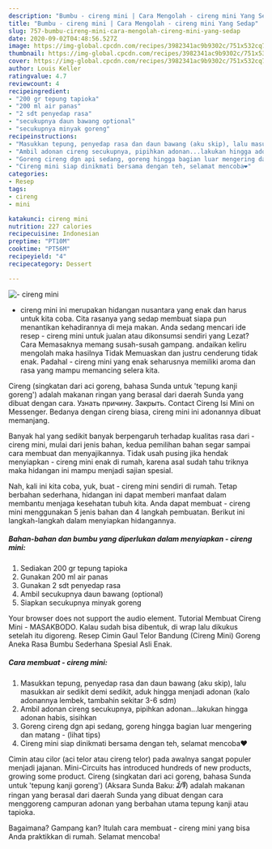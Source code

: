 ```yaml
---
description: "Bumbu - cireng mini | Cara Mengolah - cireng mini Yang Sedap"
title: "Bumbu - cireng mini | Cara Mengolah - cireng mini Yang Sedap"
slug: 757-bumbu-cireng-mini-cara-mengolah-cireng-mini-yang-sedap
date: 2020-09-02T04:48:56.527Z
image: https://img-global.cpcdn.com/recipes/3982341ac9b9302c/751x532cq70/cireng-mini-foto-resep-utama.jpg
thumbnail: https://img-global.cpcdn.com/recipes/3982341ac9b9302c/751x532cq70/cireng-mini-foto-resep-utama.jpg
cover: https://img-global.cpcdn.com/recipes/3982341ac9b9302c/751x532cq70/cireng-mini-foto-resep-utama.jpg
author: Louis Keller
ratingvalue: 4.7
reviewcount: 4
recipeingredient:
- "200 gr tepung tapioka"
- "200 ml air panas"
- "2 sdt penyedap rasa"
- "secukupnya daun bawang optional"
- "secukupnya minyak goreng"
recipeinstructions:
- "Masukkan tepung, penyedap rasa dan daun bawang (aku skip), lalu masukkan air sedikit demi sedikit, aduk hingga menjadi adonan (kalo adonannya lembek, tambahin sekitar 3-6 sdm)"
- "Ambil adonan cireng secukupnya, pipihkan adonan...lakukan hingga adonan habis, sisihkan"
- "Goreng cireng dgn api sedang, goreng hingga bagian luar mengering dan matang           (lihat tips)"
- "Cireng mini siap dinikmati bersama dengan teh, selamat mencoba❤"
categories:
- Resep
tags:
- cireng
- mini

katakunci: cireng mini 
nutrition: 227 calories
recipecuisine: Indonesian
preptime: "PT10M"
cooktime: "PT56M"
recipeyield: "4"
recipecategory: Dessert

---
```



![- cireng mini](https://img-global.cpcdn.com/recipes/3982341ac9b9302c/751x532cq70/cireng-mini-foto-resep-utama.jpg)


- cireng mini ini merupakan hidangan nusantara yang enak dan harus untuk kita coba. Cita rasanya yang sedap membuat siapa pun menantikan kehadirannya di meja makan.
Anda sedang mencari ide resep - cireng mini untuk jualan atau dikonsumsi sendiri yang Lezat? Cara Memasaknya memang susah-susah gampang. andaikan keliru mengolah maka hasilnya Tidak Memuaskan dan justru cenderung tidak enak. Padahal - cireng mini yang enak seharusnya memiliki aroma dan rasa yang mampu memancing selera kita.

Cireng (singkatan dari aci goreng, bahasa Sunda untuk &#39;tepung kanji goreng&#39;) adalah makanan ringan yang berasal dari daerah Sunda yang dibuat dengan cara. Узнать причину. Закрыть. Contact Cireng Isi Mini on Messenger. Bedanya dengan cireng biasa, cireng mini ini adonannya dibuat memanjang.

Banyak hal yang sedikit banyak berpengaruh terhadap kualitas rasa dari - cireng mini, mulai dari jenis bahan, kedua pemilihan bahan segar sampai cara membuat dan menyajikannya. Tidak usah pusing jika hendak menyiapkan - cireng mini enak di rumah, karena asal sudah tahu triknya maka hidangan ini mampu menjadi sajian spesial.


Nah, kali ini kita coba, yuk, buat - cireng mini sendiri di rumah. Tetap berbahan sederhana, hidangan ini dapat memberi manfaat dalam membantu menjaga kesehatan tubuh kita. Anda dapat membuat - cireng mini menggunakan 5 jenis bahan dan 4 langkah pembuatan. Berikut ini langkah-langkah dalam menyiapkan hidangannya.

<!--inarticleads1-->

##### Bahan-bahan dan bumbu yang diperlukan dalam menyiapkan - cireng mini:

1. Sediakan 200 gr tepung tapioka
1. Gunakan 200 ml air panas
1. Gunakan 2 sdt penyedap rasa
1. Ambil secukupnya daun bawang (optional)
1. Siapkan secukupnya minyak goreng


Your browser does not support the audio element. Tutorial Membuat Cireng Mini - MASAKBODO. Kalau sudah bisa dibentuk, di wrap lalu dikukus setelah itu digoreng. Resep Cimin Gaul Telor Bandung (Cireng Mini) Goreng Aneka Rasa Bumbu Sederhana Spesial Asli Enak. 

<!--inarticleads2-->

##### Cara membuat - cireng mini:

1. Masukkan tepung, penyedap rasa dan daun bawang (aku skip), lalu masukkan air sedikit demi sedikit, aduk hingga menjadi adonan (kalo adonannya lembek, tambahin sekitar 3-6 sdm)
1. Ambil adonan cireng secukupnya, pipihkan adonan...lakukan hingga adonan habis, sisihkan
1. Goreng cireng dgn api sedang, goreng hingga bagian luar mengering dan matang -           (lihat tips)
1. Cireng mini siap dinikmati bersama dengan teh, selamat mencoba❤


Cimin atau cilor (aci telor atau cireng telor) pada awalnya sangat populer menjadi jajanan. Mini-Circuits has introduced hundreds of new products, growing some product. Cireng (singkatan dari aci goreng, bahasa Sunda untuk &#39;tepung kanji goreng&#39;) (Aksara Sunda Baku: ᮎᮤᮛᮨᮀ) adalah makanan ringan yang berasal dari daerah Sunda yang dibuat dengan cara menggoreng campuran adonan yang berbahan utama tepung kanji atau tapioka. 

Bagaimana? Gampang kan? Itulah cara membuat - cireng mini yang bisa Anda praktikkan di rumah. Selamat mencoba!
